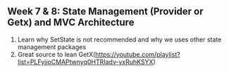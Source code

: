 ## Week 7 & 8: State Management (Provider or Getx) and MVC Architecture
1. Learn why SetState is not recommended and why we uses other state management packages
2. Great source to lean GetX(https://youtube.com/playlist?list=PLFyjjoCMAPtwnyq0HTRIadv-yxRuhKSYX)
